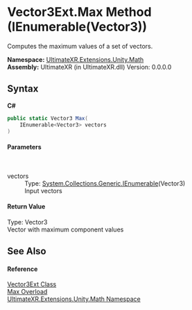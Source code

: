 # Vector3Ext.Max Method (IEnumerable(Vector3))
 

Computes the maximum values of a set of vectors.

**Namespace:**&nbsp;<a href="N_UltimateXR_Extensions_Unity_Math">UltimateXR.Extensions.Unity.Math</a><br />**Assembly:**&nbsp;UltimateXR (in UltimateXR.dll) Version: 0.0.0.0

## Syntax

**C#**<br />
``` C#
public static Vector3 Max(
	IEnumerable<Vector3> vectors
)
```


#### Parameters
&nbsp;<dl><dt>vectors</dt><dd>Type: <a href="https://docs.microsoft.com/dotnet/api/system.collections.generic.ienumerable-1" target="_blank" rel="noopener noreferrer">System.Collections.Generic.IEnumerable</a>(Vector3)<br />Input vectors</dd></dl>

#### Return Value
Type: Vector3<br />Vector with maximum component values

## See Also


#### Reference
<a href="T_UltimateXR_Extensions_Unity_Math_Vector3Ext">Vector3Ext Class</a><br /><a href="Overload_UltimateXR_Extensions_Unity_Math_Vector3Ext_Max">Max Overload</a><br /><a href="N_UltimateXR_Extensions_Unity_Math">UltimateXR.Extensions.Unity.Math Namespace</a><br />